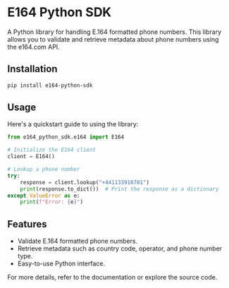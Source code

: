 # E164 Python SDK

A Python library for handling E.164 formatted phone numbers. This library allows you to validate and retrieve metadata about phone numbers using the e164.com API.

## Installation

```bash
pip install e164-python-sdk
```

## Usage

Here's a quickstart guide to using the library:

```python
from e164_python_sdk.e164 import E164

# Initialize the E164 client
client = E164()

# Lookup a phone number
try:
    response = client.lookup("+441133910781")
    print(response.to_dict())  # Print the response as a dictionary
except ValueError as e:
    print(f"Error: {e}")
```

## Features

- Validate E.164 formatted phone numbers.
- Retrieve metadata such as country code, operator, and phone number type.
- Easy-to-use Python interface.

For more details, refer to the documentation or explore the source code.
